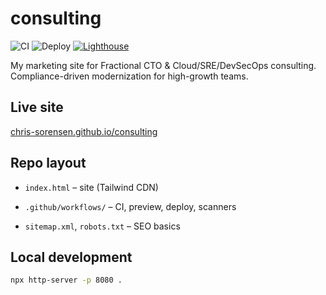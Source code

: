 # consulting

![CI](https://github.com/chris-sorensen/consulting/actions/workflows/ci.yml/badge.svg)
![Deploy](https://github.com/chris-sorensen/consulting/actions/workflows/deploy.yml/badge.svg)
[![Lighthouse](https://img.shields.io/endpoint?url=https://chris-sorensen.github.io/consulting/reports/lighthouse/latest/shields.json)](https://chris-sorensen.github.io/consulting/reports/lighthouse/latest/)

My marketing site for Fractional CTO & Cloud/SRE/DevSecOps consulting. Compliance-driven modernization for high-growth teams.

## Live site

[chris-sorensen.github.io/consulting](https://chris-sorensen.github.io/consulting/)

## Repo layout

- `index.html` – site (Tailwind CDN)

- `.github/workflows/` – CI, preview, deploy, scanners

- `sitemap.xml`, `robots.txt` – SEO basics

## Local development

```bash
npx http-server -p 8080 .
